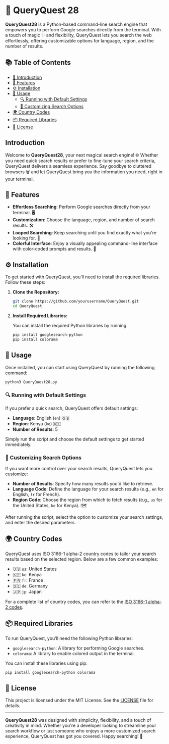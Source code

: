 # 🌟 QueryQuest 28 

**QueryQuest28** is a Python-based command-line search engine that empowers you to perform Google searches directly from the terminal. With a touch of magic ✨ and flexibility, QueryQuest lets you search the web effortlessly, offering customizable options for language, region, and the number of results.

## 📚 Table of Contents

- [🌟 Introduction](#-introduction)
- [🎯 Features](#-features)
- [⚙️ Installation](#️-installation)
- [🚀 Usage](#-usage)
  - [🔍 Running with Default Settings](#-running-with-default-settings)
  - [🎨 Customizing Search Options](#-customizing-search-options)
- [🌍 Country Codes](#-country-codes)
- [📦 Required Libraries](#-required-libraries)
- [📄 License](#-license)

## Introduction

Welcome to **QueryQuest28**, your next magical search engine! 🌐 Whether you need quick search results or prefer to fine-tune your search criteria, QueryQuest delivers a seamless experience. Say goodbye to cluttered browsers 🗑️ and let QueryQuest bring you the information you need, right in your terminal.

## 🎯 Features

- **Effortless Searching**: Perform Google searches directly from your terminal. 🖥️
- **Customization**: Choose the language, region, and number of search results. 🛠️
- **Looped Searching**: Keep searching until you find exactly what you're looking for. 🔄
- **Colorful Interface**: Enjoy a visually appealing command-line interface with color-coded prompts and results. 🎨

## ⚙️ Installation

To get started with QueryQuest, you’ll need to install the required libraries. Follow these steps:

1. **Clone the Repository:**

   ```bash
   git clone https://github.com/yourusername/QueryQuest.git
   cd QueryQuest
   ```

2. **Install Required Libraries:**

   You can install the required Python libraries by running:

   ```bash
   pip install googlesearch-python
   pip install colorama
   ```

## 🚀 Usage

Once installed, you can start using QueryQuest by running the following command:

```bash
python3 QueryQuest28.py
```

### 🔍 Running with Default Settings

If you prefer a quick search, QueryQuest offers default settings:
- **Language**: English (`en`) 🇬🇧
- **Region**: Kenya (`ke`) 🇰🇪
- **Number of Results**: 5

Simply run the script and choose the default settings to get started immediately.

### 🎨 Customizing Search Options

If you want more control over your search results, QueryQuest lets you customize:
- **Number of Results**: Specify how many results you'd like to retrieve. 
- **Language Code**: Define the language for your search results (e.g., `en` for English, `fr` for French). 
- **Region Code**: Choose the region from which to fetch results (e.g., `us` for the United States, `ke` for Kenya). 🗺

After running the script, select the option to customize your search settings, and enter the desired parameters.

## 🌍 Country Codes

QueryQuest uses ISO 3166-1 alpha-2 country codes to tailor your search results based on the selected region. Below are a few common examples:

- 🇺🇸 `us`: United States
- 🇰🇪 `ke`: Kenya
- 🇫🇷 `fr`: France
- 🇩🇪 `de`: Germany
- 🇯🇵 `jp`: Japan

For a complete list of country codes, you can refer to the [ISO 3166-1 alpha-2 codes](https://en.wikipedia.org/wiki/ISO_3166-1_alpha-2).

## 📦 Required Libraries

To run QueryQuest, you’ll need the following Python libraries:

- `googlesearch-python`: A library for performing Google searches. 
- `colorama`: A library to enable colored output in the terminal. 

You can install these libraries using pip:

```bash
pip install googlesearch-python colorama
```

## 📄 License

This project is licensed under the MIT License. See the [LICENSE](LICENSE) file for details.

---

**QueryQuest28** was designed with simplicity, flexibility, and a touch of creativity in mind. Whether you're a developer looking to streamline your search workflow or just someone who enjoys a more customized search experience, QueryQuest has got you covered. Happy searching! 🌟
